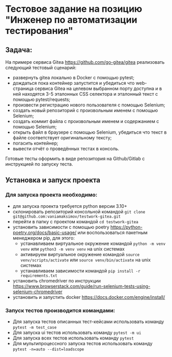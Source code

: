 # Тестовое задание на позицию "Инженер по автоматизации тестирования"

## Задача:

На примере сервиса Gitea https://github.com/go-gitea/gitea реализовать следующий тестовый сценарий:
- развернуть gitea локально в Docker с помощью pytest;
- дождаться пока контейнер запустится и убедиться что web-страница сервиса Gitea на целевом выбранном порту доступна и в ней находятся 3-5 эталонных CSS селектора и эталонный текст с помощью pytest/requests;
- произвести регистрацию нового пользователя с помощью Selenium;
- создать новый репозиторий с произвольным именем с помощью Selenium;
- создать коммит файла с произвольным именем и содержанием с помощью Selenium;
- открыть файл в браузере с помощью Selenium, убедиться что текст в файле соответствует оригинальному тексту;
- погасить контейнер;
- вывести отчёт о проведённых тестах в консоль.

Готовые тесты оформить в виде репозитория на Github/Gitlab с инструкцией по запуску теста.

## Установка и запуск проекта

### Для запуска проекта необходимо:
- для запуска проекта требуется python версии 3.10+
- склонировать репозиторий консольной командой `git clone git@github.com:vaniamaksimov/testwork-gitea.git`
- перейти в папку с проектом командой `cd testwork-gitea`
- установить зависимости с помощью poetry https://python-poetry.org/docs/basic-usage/ или воспользоваться пакетным менеджером pip, для этого:
    - устанавливаем виртуальное окружение командой `python -m venv venv` или `python3 -m venv venv` на unix системах
    - активируем виртуальное окружение командой `source venv/scripts/activate` или `source venv/bin/activate` на unix системах
    - устанавливаем зависимости командой `pip install -r requirements.txt`
- установить chromedriver по инструкции https://www.browserstack.com/guide/run-selenium-tests-using-selenium-chromedriver
- установить и запустить docker https://docs.docker.com/engine/install/

### Запуск тестов производится командами:
- Для запуска тестов описанных тест-кейсами использовать команду `pytest -m test_case`
- Для запуска ui тестов использовать команду `pytest -m ui`
- Для запуска всех тестов использовать команду `pytest`
- Для мультипроцессного запуска тестов использовать команду `pytest -n=auto --dist=loadscope`
